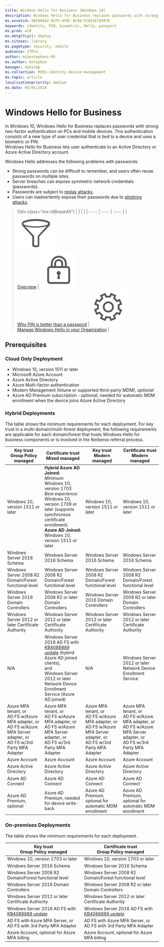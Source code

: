 ```yaml
---
title: Windows Hello for Business (Windows 10)
description: Windows Hello for Business replaces passwords with strong two-factor authentication on PCs and mobile devices. 
ms.assetid: 5BF09642-8CF5-4FBC-AC9A-5CA51E19387E
keywords: identity, PIN, biometric, Hello, passport
ms.prod: w10
ms.mktglfcycl: deploy
ms.sitesec: library
ms.pagetype: security, mobile
audience: ITPro
author: mikestephens-MS
ms.author: mstephen
manager: dansimp
ms.collection: M365-identity-device-management
ms.topic: article
localizationpriority: medium
ms.date: 05/05/2018
---
```

# Windows Hello for Business

In Windows 10, Windows Hello for Business replaces passwords with strong two-factor authentication on PCs and mobile devices. This authentication consists of a new type of user credential that is tied to a device and uses a biometric or PIN.</br>
Windows Hello for Business lets user authenticate to an Active Directory or Azure Active Directory account.

Windows Hello addresses the following problems with passwords:
-   Strong passwords can be difficult to remember, and users often reuse passwords on multiple sites.
-   Server breaches can expose symmetric network credentials (passwords).
-   Passwords are subject to [replay attacks](https://go.microsoft.com/fwlink/p/?LinkId=615673).
-   Users can inadvertently expose their passwords due to [phishing attacks](https://docs.microsoft.com/en-us/windows/security/threat-protection/intelligence/phishing).

>[!div class="mx-tdBreakAll"]
>| | | |
>| :---: | :---: | :---: |
>| [![Overview Icon](images/hello_filter.png)](hello-overview.md)</br>[Overview](hello-overview.md) | [![Why a PIN is better than a password Icon](images/hello_lock.png)](hello-why-pin-is-better-than-password.md)</br>[Why PIN is better than a password](hello-why-pin-is-better-than-password.md) | [![Manage Hello Icon](images/hello_gear.png)](hello-manage-in-organization.md)</br>[Manage Windows Hello in your Organization](hello-manage-in-organization.md) |

## Prerequisites 

### Cloud Only Deployment
* Windows 10, version 1511 or later
* Microsoft Azure Account
* Azure Active Directory
* Azure Multi-factor authentication
* Modern Management (Intune or supported third-party MDM), *optional*
* Azure AD Premium subscription - *optional*, needed for automatic MDM enrollment when the device joins Azure Active Directory

### Hybrid Deployments
The table shows the minimum requirements for each deployment. For key trust in a multi-domain/multi-forest deployment, the following requirements are applicable for each domain/forest that hosts Windows Hello for business components or is involved in the Kerberos referral process. 

| Key trust</br>Group Policy managed | Certificate trust</br>Mixed managed | Key trust</br>Modern managed | Certificate trust</br>Modern managed | 
| --- | --- | --- | --- |
| Windows 10, version 1511 or later| **Hybrid Azure AD Joined:**<br>  *Minimum:* Windows 10, version 1703<br>  *Best experience:* Windows 10, version 1709 or later (supports synchronous certificate enrollment).</br>**Azure AD Joined:**<br>  Windows 10, version 1511 or later| Windows 10, version 1511 or later | Windows 10, version 1511 or later |
| Windows Server 2016 Schema | Windows Server 2016 Schema | Windows Server 2016 Schema | Windows Server 2016 Schema |
| Windows Server 2008 R2 Domain/Forest functional level | Windows Server 2008 R2 Domain/Forest functional level| Windows Server 2008 R2 Domain/Forest functional level |Windows Server 2008 R2 Domain/Forest functional level |
| Windows Server 2016 Domain Controllers | Windows Server 2008 R2 or later Domain Controllers | Windows Server 2016 Domain Controllers | Windows Server 2008 R2 or later Domain Controllers | 
| Windows Server 2012 or later Certificate Authority | Windows Server 2012 or later Certificate Authority | Windows Server 2012 or later Certificate Authority | Windows Server 2012 or later Certificate Authority |
| N/A | Windows Server 2016 AD FS with [KB4088889 update](https://support.microsoft.com/help/4088889) (hybrid Azure AD joined clients),<br> and</br>Windows Server 2012 or later Network Device Enrollment Service (Azure AD joined) | N/A | Windows Server 2012 or later Network Device Enrollment Service |
| Azure MFA tenant, or</br>AD FS w/Azure MFA adapter, or</br>AD FS w/Azure MFA Server adapter, or</br>AD FS w/3rd Party MFA Adapter| Azure MFA tenant, or</br>AD FS w/Azure MFA adapter, or</br>AD FS w/Azure MFA Server adapter, or</br>AD FS w/3rd Party MFA Adapter | Azure MFA tenant, or</br>AD FS w/Azure MFA adapter, or</br>AD FS w/Azure MFA Server adapter, or</br>AD FS w/3rd Party MFA Adapter | Azure MFA tenant, or</br>AD FS w/Azure MFA adapter, or</br>AD FS w/Azure MFA Server adapter, or</br>AD FS w/3rd Party MFA Adapter |
| Azure Account | Azure Account | Azure Account | Azure Account |
| Azure Active Directory | Azure Active Directory | Azure Active Directory | Azure Active Directory |
| Azure AD Connect | Azure AD Connect | Azure AD Connect | Azure AD Connect | 
| Azure AD Premium, optional | Azure AD Premium, needed for device write-back | Azure AD Premium, optional for automatic MDM enrollment | Azure AD Premium, optional for automatic MDM enrollment |

### On-premises Deployments 
The table shows the minimum requirements for each deployment.

| Key trust </br> Group Policy managed | Certificate trust </br> Group Policy managed|
| --- | --- | 
| Windows 10, version 1703 or later | Windows 10, version 1703 or later |
| Windows Server 2016 Schema | Windows Server 2016 Schema|
| Windows Server 2008 R2 Domain/Forest functional level | Windows Server 2008 R2 Domain/Forest functional level |
| Windows Server 2016 Domain Controllers | Windows Server 2008 R2 or later Domain Controllers |
| Windows Server 2012 or later Certificate Authority | Windows Server 2012 or later Certificate Authority |
| Windows Server 2016 AD FS with [KB4088889 update](https://support.microsoft.com/help/4088889) | Windows Server 2016 AD FS with [KB4088889 update](https://support.microsoft.com/help/4088889) |
| AD FS with Azure MFA Server, or</br>AD FS with 3rd Party MFA Adapter | AD FS with Azure MFA Server, or</br>AD FS with 3rd Party MFA Adapter |
| Azure Account, optional for Azure MFA billing | Azure Account, optional for Azure MFA billing |
